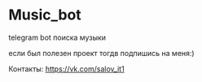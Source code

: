 # Music_bot
telegram bot  поиска музыки

если был полезен проект тогдв подпишись на меня:)

Контакты: https://vk.com/salov_it1
